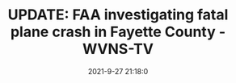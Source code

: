 ---
"title": "UPDATE: FAA investigating fatal plane crash in Fayette County - WVNS-TV"
"date": "2021-9-27 21:18:0"
"feed_name": "GOOGLENEWSPLANE"
"feed_website": "https://news.google.com/search?q=plane%20%2B%20accident&hl=en-US&gl=US&ceid=US%3Aen"
"feed_rss": "https://news.google.com/rss/search?q=plane%20%2B%20accident&hl=en-US&gl=US&ceid=US%3Aen"
"link": "https://www.wvnstv.com/news/first-responders-on-the-scene-of-a-plane-crash-in-the-lansing-area/"
"source": "{'href': 'https://www.wvnstv.com', 'title': 'WVNS-TV'}"
"file": "_posts/2021-1-1-2e849ddc7a00624748cf7727c01695a6f4350c01.md"
"accident": "1"
"drilling": "0"
"dead": "1"
"injured": "0"
"arrested": "0"
"place": "Fayette County"
"where": "unknown site"
"causes": "plane crash"
---